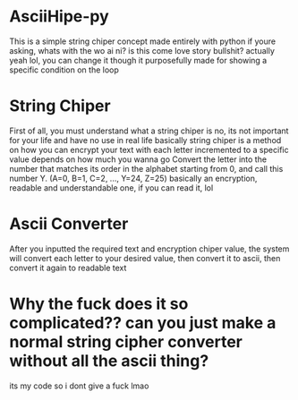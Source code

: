 # AsciiHipe-py

This is a simple string chiper concept made entirely with python
if youre asking, whats with the wo ai ni? is this come love story bullshit?
actually yeah lol, you can change it though it purposefully made for showing a specific condition on the loop


# String Chiper
First of all, you must understand what a string chiper is
no, its not important for your life and have no use in real life
basically string chiper is a method on how you can encrypt your text with each letter incremented to a specific value depends on how much you wanna go
Convert the letter into the number that matches its order in the alphabet starting from 0, and call this number Y.
(A=0, B=1, C=2, ..., Y=24, Z=25)
basically an encryption, readable and understandable one, if you can read it, lol

# Ascii Converter
After you inputted the required text and encryption chiper value, the system will convert each letter to your desired value, then convert it to ascii, then convert it again to readable text

# Why the fuck does it so complicated?? can you just make a normal string cipher converter without all the ascii thing?
its my code so i dont give a fuck lmao
